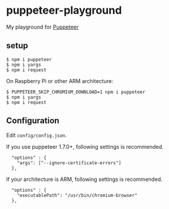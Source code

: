 # puppeteer-playground

My playground for [Puppeteer](https://github.com/GoogleChrome/puppeteer)

## setup

```
$ npm i puppeteer
$ npm i yargs
$ npm i request
```

On Raspberry Pi or other ARM architecture:

```
$ PUPPETEER_SKIP_CHROMIUM_DOWNLOAD=1 npm i puppeteer
$ npm i yargs
$ npm i request
```

## Configuration

Edit `config/config.json`.

If you use puppeteer 1.7.0+, following settings is recommended.

```
  "options" : {
    "args": ["--ignore-certificate-errors"]
  },
```

If your architecture is ARM, following settings is recommended.

```
  "options" : {
	"executablePath": "/usr/bin/chromium-browser"
  },
```
